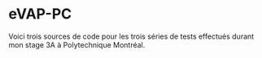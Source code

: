 # eVAP-PC

Voici trois sources de code pour les trois séries de tests effectués durant mon stage 3A à Polytechnique Montréal.
